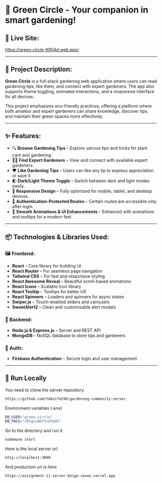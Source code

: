 # 🌱 Green Circle - Your companion in smart gardening!

## 🔗 Live Site:
https://green-circle-6904d.web.app/

---
## 📄 Project Description:

**Green Circle** is a full-stack gardening web application where users can read gardening tips, like them, and connect with expert gardeners. The app also supports theme toggling, animated interactions, and a responsive interface for all devices.

This project emphasizes eco-friendly practices, offering a platform where both amateur and expert gardeners can share knowledge, discover tips, and maintain their green spaces more effectively.

---

## ✨ Features:

- 🔍 **Browse Gardening Tips** – Explore various tips and tricks for plant care and gardening.
- 🧑‍🌾 **Find Expert Gardeners** – View and connect with available expert gardeners.
- ❤️ **Like Gardening Tips** – Users can like any tip to express appreciation or save it.
- 🌓 **Dark/Light Theme Toggle** – Switch between dark and light modes easily.
- 📱 **Responsive Design** – Fully optimized for mobile, tablet, and desktop devices.
- 🔐 **Authentication-Protected Routes** – Certain routes are accessible only after login.
- 🔄 **Smooth Animations & UI Enhancements** – Enhanced with animations and tooltips for a modern feel.

---

## 📦 Technologies & Libraries Used:

### 🖼 Frontend:
- **React** – Core library for building UI
- **React Router** – For seamless page navigation
- **Tailwind CSS** – For fast and responsive styling
- **React Awesome Reveal** – Beautiful scroll-based animations
- **React Icons** – Scalable icon library
- **React Tooltip** – Tooltips for better UX
- **React Spinners** – Loaders and spinners for async states
- **Swiper.js** – Touch-enabled sliders and carousels
- **SweetAlert2** – Clean and customizable alert modals

### 🔧 Backend:
- **Node.js & Express.js** – Server and REST API
- **MongoDB** – NoSQL database to store tips and gardeners

### 🔐 Auth:
- **Firebase Authentication** – Secure login and user management

---

## 🚀 Run Locally

You need to clone the server repository.
```bash
https://github.com/tmdsifat98/gardening-community-server
```
Environment variables (.env)
```bash
DB_USER="green-circle"
DB_PASS="JRSgiuN8fVrbPp0S"
```
Go to the directory and run it
```bash
nodemone start
```
Here is the local server url
```bash
http://localhost:3000
```
And production url is here
```bash
https://assignment-11-server-beige-seven.vercel.app
```
